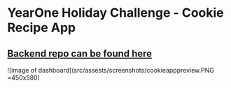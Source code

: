 # YearOne Holiday Challenge - Cookie Recipe App

## [Backend repo can be found here](https://github.com/TyNel/Year-One-Holiday-BE)

![image of dashboard](src/assests/screenshots/cookieapppreview.PNG =450x580)

